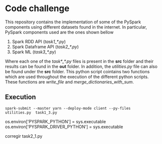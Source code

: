 # Code challenge

This repository contains the implementation of some of the PySpark components using different datasets found in the internet. In particular, PySpark components used are the ones shown bellow

1. Spark RDD API (*task1_\*.py*)
2. Spark Dataframe API (*task2_\*.py*)
3. Spark ML (*task3_\*.py*)

Where each one of the *task\*_\*.py* files is present in the **src** folder and their results can be found in the **out** folder. In addition, the *utilities.py* file can also be found under the **src** folder. This python script cointains two functions which are used throughout the execution of the different python scripts. These functions are *write_file* and *merge_dictionaries_with_sum*.

## Execution



`spark-submit --master yarn --deploy-mode client --py-files utilities.py  task1_3.py`


os.environ['PYSPARK_PYTHON'] = sys.executable
os.environ['PYSPARK_DRIVER_PYTHON'] = sys.executable


corregir task2_1.py
